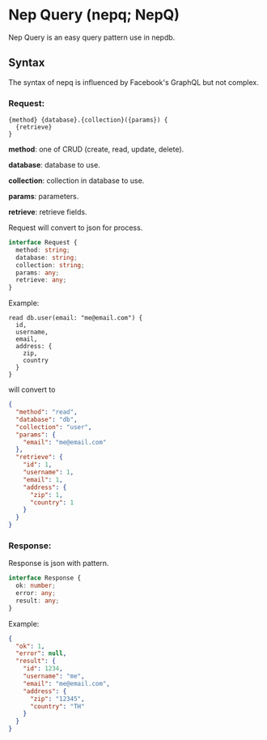 # Nep Query (nepq; NepQ)

Nep Query is an easy query pattern use in nepdb.

## Syntax

The syntax of nepq is influenced by Facebook's GraphQL but not complex.

### Request:

```
{method} {database}.{collection}({params}) {
  {retrieve}
}
```

**method**: one of CRUD (create, read, update, delete).

**database**: database to use.

**collection**: collection in database to use.

**params**: parameters.

**retrieve**: retrieve fields.

Request will convert to json for process.

```ts
interface Request {
  method: string;
  database: string;
  collection: string;
  params: any;
  retrieve: any;
}
```

Example:

```
read db.user(email: "me@email.com") {
  id,
  username,
  email,
  address: {
    zip,
    country
  }
}
```

will convert to

```json
{
  "method": "read",
  "database": "db",
  "collection": "user",
  "params": {
    "email": "me@email.com"
  },
  "retrieve": {
    "id": 1,
    "username": 1,
    "email": 1,
    "address": {
      "zip": 1,
      "country": 1
    }
  }
}
```

### Response:

Response is json with pattern.

```ts
interface Response {
  ok: number;
  error: any;
  result: any;
}
```

Example:

```json
{
  "ok": 1,
  "error": null,
  "result": {
    "id": 1234,
    "username": "me",
    "email": "me@email.com",
    "address": {
      "zip": "12345",
      "country": "TH"
    }
  }
}
```
